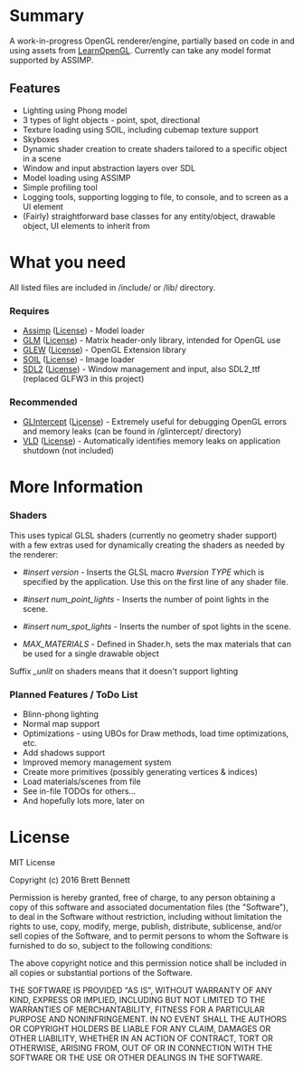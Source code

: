# Summary #

A work-in-progress OpenGL renderer/engine, partially based on code in and using assets from [LearnOpenGL](http://learnopengl.com/). Currently can take any model format supported by ASSIMP.

## Features ##

* Lighting using Phong model
* 3 types of light objects - point, spot, directional
* Texture loading using SOIL, including cubemap texture support
* Skyboxes
* Dynamic shader creation to create shaders tailored to a specific object in a scene
* Window and input abstraction layers over SDL
* Model loading using ASSIMP
* Simple profiling tool
* Logging tools, supporting logging to file, to console, and to screen as a UI element
* (Fairly) straightforward base classes for any entity/object, drawable object, UI elements to inherit from

# What you need #

All listed files are included in /include/ or /lib/ directory.
### Requires ###

* [Assimp](http://www.assimp.org/) ([License](http://www.assimp.org/main_license.html)) - Model loader
* [GLM](http://glm.g-truc.net/) ([License](http://glm.g-truc.net/copying.txt)) - Matrix header-only library, intended for OpenGL use
* [GLEW](http://glew.sourceforge.net/) ([License](https://github.com/nigels-com/glew#copyright-and-licensing)) - OpenGL Extension library
* [SOIL](http://www.lonesock.net/soil.html) ([License](http://www.lonesock.net/soil.html)) - Image loader
* [SDL2](https://www.libsdl.org/) ([License](https://www.libsdl.org/license.php)) - Window management and input, also SDL2_ttf (replaced GLFW3 in this project)

### Recommended ###

* [GLIntercept](https://github.com/dtrebilco/glintercept) ([License](https://github.com/dtrebilco/glintercept/blob/master/Docs/license.txt)) - Extremely useful for debugging OpenGL errors and memory leaks (can be found in /glintercept/ directory)
* [VLD](https://vld.codeplex.com/) ([License](https://vld.codeplex.com/SourceControl/latest#COPYING.txt)) - Automatically identifies memory leaks on application shutdown (not included)


# More Information #
### Shaders ###

This uses typical GLSL shaders (currently no geometry shader support) with a few extras used for dynamically creating the shaders as needed by the renderer:

* *#insert version* - Inserts the GLSL macro *#version TYPE* which is specified by the application. Use this on the first line of any shader file.

* *#insert num_point_lights* - Inserts the number of point lights in the scene.

* *#insert num_spot_lights* - Inserts the number of spot lights in the scene.

* *MAX_MATERIALS* - Defined in Shader.h, sets the max materials that can be used for a single drawable object

Suffix *_unlit* on shaders means that it doesn't support lighting


### Planned Features / ToDo List ###

* Blinn-phong lighting
* Normal map support
* Optimizations - using UBOs for Draw methods, load time optimizations, etc.
* Add shadows support
* Improved memory management system
* Create more primitives (possibly generating vertices & indices)
* Load materials/scenes from file
* See in-file TODOs for others...
* And hopefully lots more, later on

# License #

MIT License

Copyright (c) 2016 Brett Bennett

Permission is hereby granted, free of charge, to any person obtaining a copy
of this software and associated documentation files (the "Software"), to deal
in the Software without restriction, including without limitation the rights
to use, copy, modify, merge, publish, distribute, sublicense, and/or sell
copies of the Software, and to permit persons to whom the Software is
furnished to do so, subject to the following conditions:

The above copyright notice and this permission notice shall be included in all
copies or substantial portions of the Software.

THE SOFTWARE IS PROVIDED "AS IS", WITHOUT WARRANTY OF ANY KIND, EXPRESS OR
IMPLIED, INCLUDING BUT NOT LIMITED TO THE WARRANTIES OF MERCHANTABILITY,
FITNESS FOR A PARTICULAR PURPOSE AND NONINFRINGEMENT. IN NO EVENT SHALL THE
AUTHORS OR COPYRIGHT HOLDERS BE LIABLE FOR ANY CLAIM, DAMAGES OR OTHER
LIABILITY, WHETHER IN AN ACTION OF CONTRACT, TORT OR OTHERWISE, ARISING FROM,
OUT OF OR IN CONNECTION WITH THE SOFTWARE OR THE USE OR OTHER DEALINGS IN THE
SOFTWARE.